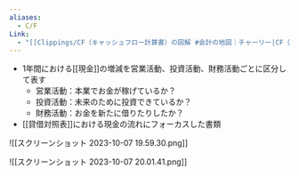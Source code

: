 ```yaml
---
aliases:
  - C/F
Link:
  - "[[Clippings/CF（キャッシュフロー計算書）の図解 #会計の地図｜チャーリー|CF（キャッシュフロー計算書）の図解 #会計の地図｜チャーリー]]"
---
```

- 1年間における[[現金]]の増減を営業活動、投資活動、財務活動ごとに区分して表す
	- 営業活動：本業でお金が稼げているか？
	- 投資活動：未来のために投資できているか？
	- 財務活動：お金を新たに借りたりしたか？
- [[貸借対照表]]における現金の流れにフォーカスした書類

![[スクリーンショット 2023-10-07 19.59.30.png]]

![[スクリーンショット 2023-10-07 20.01.41.png]]
